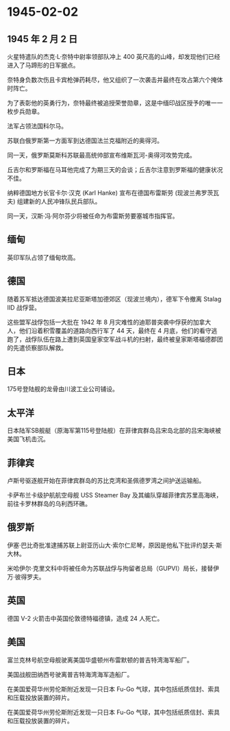# 1945-02-02

## 1945 年 2 月 2 日

火星特遣队的杰克·L·奈特中尉率领部队冲上 400
英尺高的山峰，却发现他们已经进入了马蹄形的日军据点。

奈特身负数次伤且卡宾枪弹药耗尽，他又组织了一次袭击并最终在攻占第六个掩体时阵亡。

为了表彰他的英勇行为，奈特最终被追授荣誉勋章，这是中缅印战区授予的唯一一枚步兵勋章。

法军占领法国科尔马。

苏联白俄罗斯第一方面军到达德国法兰克福附近的奥得河。

同一天，俄罗斯莫斯科苏联最高统帅部宣布维斯瓦河-奥得河攻势完成。

丘吉尔和罗斯福在马耳他完成了为期三天的会谈；丘吉尔注意到罗斯福的健康状况不佳。

纳粹德国地方长官卡尔·汉克 (Karl Hanke) 宣布在德国布雷斯劳
(现波兰弗罗茨瓦夫) 组建新的人民冲锋队民兵部队。

同一天，汉斯·冯·阿尔芬少将被任命为布雷斯劳要塞城市指挥官。

## 缅甸

英印军队占领了缅甸坎高。

## 德国

随着苏军抵达德国波美拉尼亚斯塔加德郊区（现波兰境内），德军下令撤离
Stalag IID 战俘营。

这些盟军战俘包括一大批在 1942 年 8
月灾难性的迪耶普突袭中俘获的加拿大人，他们沿着积雪覆盖的道路向西行军了
44 天，最终在 4
月底，他们的看守逃跑了，战俘队伍在路上遭到英国皇家空军战斗机的扫射，最终被皇家斯塔福德郡团的先遣侦察部队解救。

## 日本

175号登陆舰的龙骨由川波工业公司铺设。

## 太平洋

日本陆军SB舰艇（原海军第115号登陆舰）在菲律宾群岛吕宋岛北部的吕宋海峡被美国飞机击沉。

## 菲律宾

卢斯号驱逐舰开始在菲律宾群岛的苏比克湾和圣佩德罗湾之间护送运输船。

卡萨布兰卡级护航航空母舰 USS Steamer Bay
及其编队穿越菲律宾苏里高海峡，前往卡罗林群岛的乌利西环礁。

## 俄罗斯

伊塞·巴比奇批准逮捕苏联上尉亚历山大·索尔仁尼琴，原因是他私下批评约瑟夫·斯大林。

米哈伊尔·克里文科中将被任命为苏联战俘与拘留者总局（GUPVI）局长，接替伊万·彼得罗夫。

## 英国

德国 V-2 火箭击中英国伦敦德特福德镇，造成 24 人死亡。

## 美国

富兰克林号航空母舰驶离美国华盛顿州布雷默顿的普吉特湾海军船厂。

美国战舰田纳西号驶离普吉特海湾海军造船厂。

在美国爱荷华州劳伦斯附近发现一只日本 Fu-Go
气球，其中包括纸质信封、索具和压载投放装置的碎片。

在美国爱荷华州劳伦斯附近发现一只日本 Fu-Go
气球，其中包括纸质信封、索具和压载投放装置的碎片。

